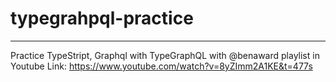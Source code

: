 # typegrahpql-practice

--------

Practice TypeStript, Graphql with TypeGraphQL with @benaward playlist in Youtube Link: <https://www.youtube.com/watch?v=8yZImm2A1KE&t=477s>
